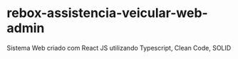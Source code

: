 # rebox-assistencia-veicular-web-admin
Sistema Web criado com React JS utilizando Typescript, Clean Code, SOLID
